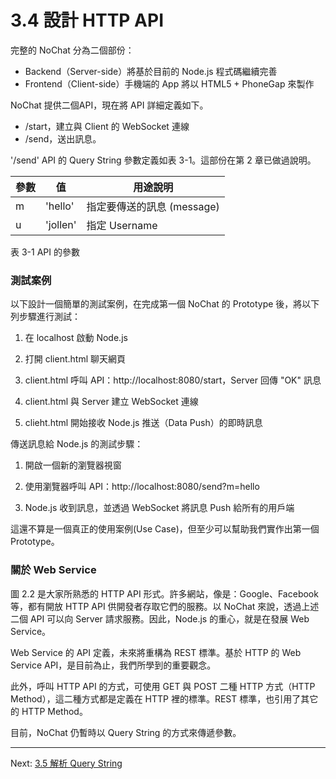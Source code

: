# 3.4 設計 HTTP API

完整的 NoChat 分為二個部份：

- Backend（Server-side）將基於目前的 Node.js 程式碼繼續完善
- Frontend（Client-side）手機端的 App 將以 HTML5 + PhoneGap 來製作

NoChat 提供二個API，現在將 API 詳細定義如下。

- /start，建立與 Client 的 WebSocket 連線
- /send，送出訊息。

'/send' API 的 Query String 參數定義如表 3-1。這部份在第 2 章已做過說明。

|參數    |值       |用途說明      
|-------|---------|--------------
|m      |'hello'  | 指定要傳送的訊息 (message)
|u      |'jollen' | 指定 Username
表 3-1 API 的參數

### 測試案例

以下設計一個簡單的測試案例，在完成第一個 NoChat 的 Prototype 後，將以下列步驟進行測試：

1. 在 localhost 啟動 Node.js

2. 打開 client.html 聊天網頁

3. client.html 呼叫 API：http://localhost:8080/start，Server 回傳 "OK" 訊息

4. client.html 與 Server 建立 WebSocket 連線

5. clieht.html 開始接收 Node.js 推送（Data Push）的即時訊息

傳送訊息給 Node.js 的測試步驟：

1. 開啟一個新的瀏覽器視窗

2. 使用瀏覽器呼叫 API：http://localhost:8080/send?m=hello

3. Node.js 收到訊息，並透過 WebSocket 將訊息 Push 給所有的用戶端

這還不算是一個真正的使用案例(Use Case)，但至少可以幫助我們實作出第一個Prototype。

### 關於 Web Service

圖 2.2 是大家所熟悉的 HTTP API 形式。許多網站，像是：Google、Facebook 等，都有開放 HTTP API 供開發者存取它們的服務。以 NoChat 來說，透過上述二個 API 可以向 Server 請求服務。因此，Node.js 的重心，就是在發展 Web Service。

Web Service 的 API 定義，未來將重構為 REST 標準。基於 HTTP 的 Web Service API，是目前為止，我們所學到的重要觀念。

此外，呼叫 HTTP API 的方式，可使用 GET 與 POST 二種 HTTP 方式（HTTP Method），這二種方式都是定義在 HTTP 裡的標準。REST 標準，也引用了其它的 HTTP Method。

目前，NoChat 仍暫時以 Query String 的方式來傳遞參數。

---

Next: [3.5 解析 Query String](5-query-string.md)
